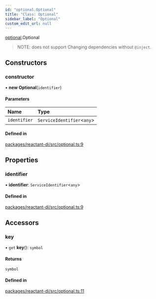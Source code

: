 ```yaml
---
id: "optional.Optional"
title: "Class: Optional"
sidebar_label: "Optional"
custom_edit_url: null
---
```


[optional](../modules/optional.md).Optional

> NOTE: does not support Changing dependencies without `@inject`.

## Constructors

### constructor

• **new Optional**(`identifier`)

#### Parameters

| Name | Type |
| :------ | :------ |
| `identifier` | `ServiceIdentifier`<`any`\> |

#### Defined in

[packages/reactant-di/src/optional.ts:9](https://github.com/unadlib/reactant/blob/d7abf375/packages/reactant-di/src/optional.ts#L9)

## Properties

### identifier

• **identifier**: `ServiceIdentifier`<`any`\>

#### Defined in

[packages/reactant-di/src/optional.ts:9](https://github.com/unadlib/reactant/blob/d7abf375/packages/reactant-di/src/optional.ts#L9)

## Accessors

### key

• `get` **key**(): `symbol`

#### Returns

`symbol`

#### Defined in

[packages/reactant-di/src/optional.ts:11](https://github.com/unadlib/reactant/blob/d7abf375/packages/reactant-di/src/optional.ts#L11)
